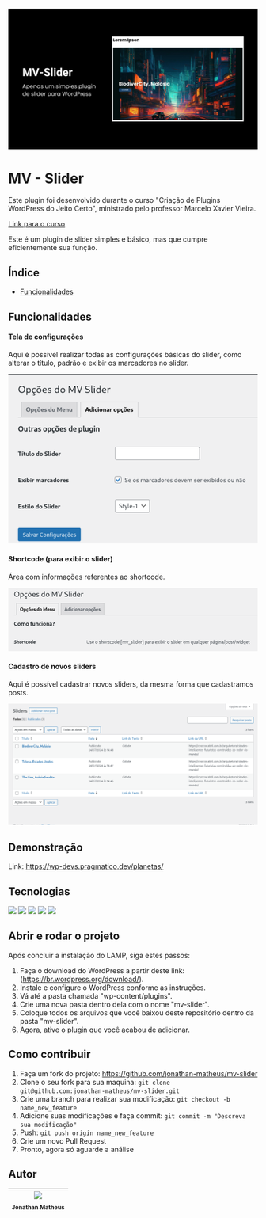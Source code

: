 ![banner](./assets/images/slider-banner.jpg)

# MV - Slider

Este plugin foi desenvolvido durante o curso "Criação de Plugins WordPress do Jeito Certo", ministrado pelo professor Marcelo Xavier Vieira.

[Link para o curso](https://www.udemy.com/course/crie-plugins-wordpress-do-jeito-certo/?couponCode=ST3MT72524)

Este é um plugin de slider simples e básico, mas que cumpre eficientemente sua função.

## Índice

- [Funcionalidades](#funcionalidades)

## Funcionalidades

#### Tela de configurações

Aqui é possível realizar todas as configurações básicas do slider, como alterar
o título, padrão e exibir os marcadores no slider.

![tela de configuracoes](./assets/images/tela-configuracoes.png)

#### Shortcode (para exibir o slider)

Área com informações referentes ao shortcode.

![shorcode](./assets/images/shortcode-configuracoes.png)

#### Cadastro de novos sliders

Aqui é possível cadastrar novos sliders, da mesma forma que cadastramos posts.

![cadastro de sliders](./assets/images/cadastro-sliders.png)

## Demonstração

Link: https://wp-devs.pragmatico.dev/planetas/

## Tecnologias

<img src="https://cdn.jsdelivr.net/gh/devicons/devicon/icons/php/php-original.svg" height="40"/>
<img src="https://cdn.jsdelivr.net/gh/devicons/devicon/icons/wordpress/wordpress-plain.svg" height="40" />
<img src="https://cdn.jsdelivr.net/gh/devicons/devicon/icons/html5/html5-original.svg" height="40" />
<img src="https://cdn.jsdelivr.net/gh/devicons/devicon/icons/css3/css3-original.svg" height="40" />
<img src="https://cdn.jsdelivr.net/gh/devicons/devicon/icons/javascript/javascript-original.svg" height="40" />

## Abrir e rodar o projeto

Após concluir a instalação do LAMP, siga estes passos:

1. Faça o download do WordPress a partir deste link: (https://br.wordpress.org/download/).
2. Instale e configure o WordPress conforme as instruções.
3. Vá até a pasta chamada "wp-content/plugins".
4. Crie uma nova pasta dentro dela com o nome "mv-slider".
5. Coloque todos os arquivos que você baixou deste repositório dentro da pasta "mv-slider".
6. Agora, ative o plugin que você acabou de adicionar.

## Como contribuir

1. Faça um fork do projeto: https://github.com/jonathan-matheus/mv-slider
2. Clone o seu fork para sua maquina: `git clone git@github.com:jonathan-matheus/mv-slider.git`
3. Crie uma branch para realizar sua modificação: `git checkout -b name_new_feature`
4. Adicione suas modificações e faça commit: `git commit -m "Descreva sua modificação"`
5. Push: `git push origin name_new_feature`
6. Crie um novo Pull Request
7. Pronto, agora só aguarde a análise

## Autor

| [<img src="https://avatars.githubusercontent.com/u/109118732?s=96&v=4" width=115><br><sub>Jonathan Matheus</sub>](https://github.com/jonathan-matheus)
| :---: |
